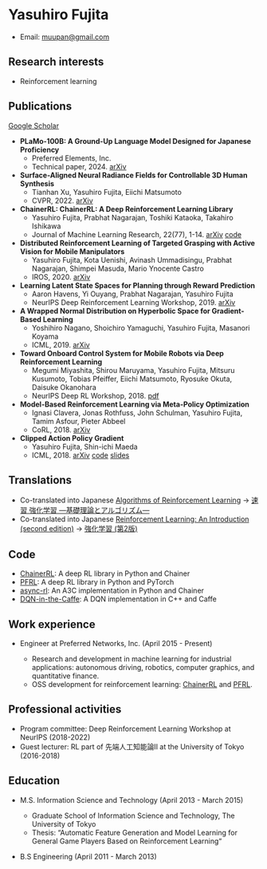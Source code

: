 # Yasuhiro Fujita

- Email: muupan@gmail.com

## Research interests

- Reinforcement learning

## Publications

[Google Scholar](https://scholar.google.com/citations?user=vfOynukAAAAJ)

- **PLaMo-100B: A Ground-Up Language Model Designed for Japanese Proficiency**
  - Preferred Elements, Inc.
  - Technical paper, 2024. [arXiv](https://arxiv.org/abs/2410.07563)
- **Surface-Aligned Neural Radiance Fields for Controllable 3D Human Synthesis**
  - Tianhan Xu, Yasuhiro Fujita, Eiichi Matsumoto 
  - CVPR, 2022. [arXiv](https://arxiv.org/abs/2201.01683)
- **ChainerRL:  ChainerRL: A Deep Reinforcement Learning Library**
  - Yasuhiro Fujita, Prabhat Nagarajan, Toshiki Kataoka, Takahiro Ishikawa
  - Journal of Machine Learning Research, 22(77), 1-14. [arXiv](https://arxiv.org/abs/1912.03905v2) [code](https://github.com/chainer/chainerrl)
- **Distributed Reinforcement Learning of Targeted Grasping with Active Vision for Mobile Manipulators**
  - Yasuhiro Fujita, Kota Uenishi, Avinash Ummadisingu, Prabhat Nagarajan, Shimpei Masuda, Mario Ynocente Castro
  - IROS, 2020. [arXiv](http://arxiv.org/abs/2007.08082)
- **Learning Latent State Spaces for Planning through Reward Prediction**
  - Aaron Havens, Yi Ouyang, Prabhat Nagarajan, Yasuhiro Fujita
  - NeurIPS Deep Reinforcement Learning Workshop, 2019. [arXiv](https://arxiv.org/abs/1912.04201)
- **A Wrapped Normal Distribution on Hyperbolic Space for Gradient-Based Learning**
  - Yoshihiro Nagano, Shoichiro Yamaguchi, Yasuhiro Fujita, Masanori Koyama
  - ICML, 2019. [arXiv](https://arxiv.org/abs/1902.02992)
- **Toward Onboard Control System for Mobile Robots via Deep Reinforcement Learning**
  - Megumi Miyashita, Shirou Maruyama, Yasuhiro Fujita, Mitsuru Kusumoto, Tobias Pfeiffer, Eiichi Matsumoto, Ryosuke Okuta, Daisuke Okanohara
  - NeurIPS Deep RL Workshop, 2018. [pdf](https://drive.google.com/file/d/0B_utB5Y8Y6D5d0NFZ25CdGluRDVGTlVyMHh2Q1g4NXZNbTJJ/view)
- **Model-Based Reinforcement Learning via Meta-Policy Optimization**
  - Ignasi Clavera, Jonas Rothfuss, John Schulman, Yasuhiro Fujita, Tamim Asfour, Pieter Abbeel
  - CoRL, 2018. [arXiv](https://arxiv.org/abs/1809.05214)
- **Clipped Action Policy Gradient**
  - Yasuhiro Fujita, Shin-ichi Maeda
  - ICML, 2018. [arXiv](https://arxiv.org/abs/1802.07564) [code](https://github.com/pfnet-research/capg) [slides](https://www.slideshare.net/mooopan/clipped-action-policy-gradient-107793858)

## Translations

- Co-translated into Japanese [Algorithms of Reinforcement Learning](https://sites.ualberta.ca/~szepesva/rlbook.html) -> [速習 強化学習 ―基礎理論とアルゴリズム―](https://www.kyoritsu-pub.co.jp/book/b10003874.html)
- Co-translated into Japanese [Reinforcement Learning: An Introduction (second edition)](http://incompleteideas.net/book/the-book-2nd.html) -> [強化学習 (第2版)](https://www.morikita.co.jp/books/mid/082662)

## Code

- [ChainerRL](https://github.com/chainer/chainerrl): A deep RL library in Python and Chainer
- [PFRL](https://github.com/pfnet/pfrl): A deep RL library in Python and PyTorch
- [async-rl](https://github.com/muupan/async-rl): An A3C implementation in Python and Chainer
- [DQN-in-the-Caffe](https://github.com/muupan/dqn-in-the-caffe): A DQN implementation in C++ and Caffe

## Work experience

- Engineer at Preferred Networks, Inc. (April 2015 - Present)

  - Research and development in machine learning for industrial applications: autonomous driving, robotics, computer graphics, and quantitative finance.
  - OSS development for reinforcement learning: [ChainerRL](https://github.com/chainer/chainerrl) and [PFRL](https://github.com/pfnet/pfrl).
  
## Professional activities

- Program committee: Deep Reinforcement Learning Workshop at NeurIPS (2018-2022)
- Guest lecturer: RL part of 先端人工知能論II at the University of Tokyo (2016-2018)

## Education

- M.S. Information Science and Technology (April 2013 - March 2015)

  - Graduate School of Information Science and Technology, The University of Tokyo
  - Thesis: “Automatic Feature Generation and Model Learning for General Game Players Based on Reinforcement Learning“
  
- B.S Engineering (April 2011 - March 2013)
